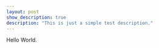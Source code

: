 ```yaml
---
layout: post
show_description: true
description: "This is just a simple test description."
---
```


Hello World.
